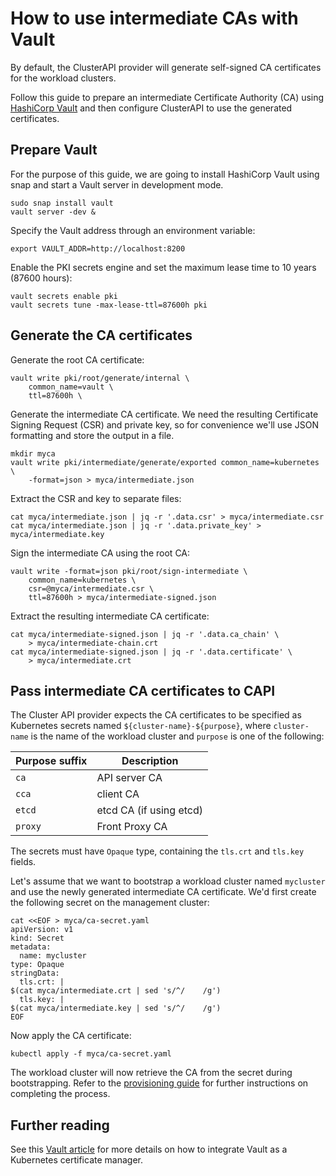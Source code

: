 # How to use intermediate CAs with Vault

By default, the ClusterAPI provider will generate self-signed CA certificates
for the workload clusters.

Follow this guide to prepare an intermediate Certificate Authority (CA) using
[HashiCorp Vault] and then configure ClusterAPI to use the generated
certificates.

## Prepare Vault

For the purpose of this guide, we are going to install HashiCorp Vault using
snap and start a Vault server in development mode.

```
sudo snap install vault
vault server -dev &
```

Specify the Vault address through an environment variable:

```
export VAULT_ADDR=http://localhost:8200
```

Enable the PKI secrets engine and set the maximum lease time to 10 years
(87600 hours):

```
vault secrets enable pki
vault secrets tune -max-lease-ttl=87600h pki
```

## Generate the CA certificates

Generate the root CA certificate:

```
vault write pki/root/generate/internal \
    common_name=vault \
    ttl=87600h \
```

Generate the intermediate CA certificate. We need the resulting Certificate
Signing Request (CSR) and private key, so for convenience we'll use JSON
formatting and store the output in a file.

```
mkdir myca
vault write pki/intermediate/generate/exported common_name=kubernetes \
    -format=json > myca/intermediate.json
```

Extract the CSR and key to separate files:

```
cat myca/intermediate.json | jq -r '.data.csr' > myca/intermediate.csr
cat myca/intermediate.json | jq -r '.data.private_key' > myca/intermediate.key
```

Sign the intermediate CA using the root CA:

```
vault write -format=json pki/root/sign-intermediate \
    common_name=kubernetes \
    csr=@myca/intermediate.csr \
    ttl=87600h > myca/intermediate-signed.json
```

Extract the resulting intermediate CA certificate:

```
cat myca/intermediate-signed.json | jq -r '.data.ca_chain' \
    > myca/intermediate-chain.crt
cat myca/intermediate-signed.json | jq -r '.data.certificate' \
    > myca/intermediate.crt
```

## Pass intermediate CA certificates to CAPI

The Cluster API provider expects the CA certificates to be specified as
Kubernetes secrets named ``${cluster-name}-${purpose}``, where ``cluster-name``
is the name of the workload cluster and ``purpose`` is one of the following:

| Purpose suffix     | Description             |
|--------------------|-------------------------|
| ``ca``             | API server CA           |
| ``cca``            | client CA               |
| ``etcd``           | etcd CA (if using etcd) |
| ``proxy``          | Front Proxy CA          |

The secrets must have ``Opaque`` type, containing the ``tls.crt`` and
``tls.key`` fields.

Let's assume that we want to bootstrap a workload cluster named ``mycluster``
and use the newly generated intermediate CA certificate. We'd first create the
following secret on the management cluster:

```
cat <<EOF > myca/ca-secret.yaml
apiVersion: v1
kind: Secret
metadata:
  name: mycluster
type: Opaque
stringData:
  tls.crt: |
$(cat myca/intermediate.crt | sed 's/^/    /g')
  tls.key: |
$(cat myca/intermediate.key | sed 's/^/    /g')
EOF
```

Now apply the CA certificate:

```
kubectl apply -f myca/ca-secret.yaml
```

The workload cluster will now retrieve the CA from the secret during
bootstrapping. Refer to the [provisioning guide] for further instructions on
completing the process.

## Further reading

See this [Vault article] for more details on how to integrate Vault as a
Kubernetes certificate manager.

<!--LINKS -->
[HashiCorp Vault]: https://developer.hashicorp.com/vault/docs
[provisioning guide]: ./provision.md
[Vault article]: https://support.hashicorp.com/hc/en-us/articles/21920341210899-Create-an-Intermediate-CA-in-Kubernetes-using-Vault-as-a-certificate-manager
